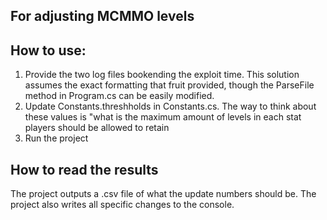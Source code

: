 ## For adjusting MCMMO levels

## How to use:
1. Provide the two log files bookending the exploit time. This solution assumes the exact formatting that fruit provided, though the ParseFile method in Program.cs can be easily modified.
2. Update Constants.threshholds in Constants.cs. The way to think about these values is "what is the maximum amount of levels in each stat players should be allowed to retain
3. Run the project

## How to read the results
The project outputs a .csv file of what the update numbers should be.
The project also writes all specific changes to the console.
